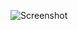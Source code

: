 ![Screenshot](https://raw.githubusercontent.com/Cryakl/Ultimate-RAT-Collection/refs/heads/main/ZDem0n/Z-dem0n10/Screenshot.png)
